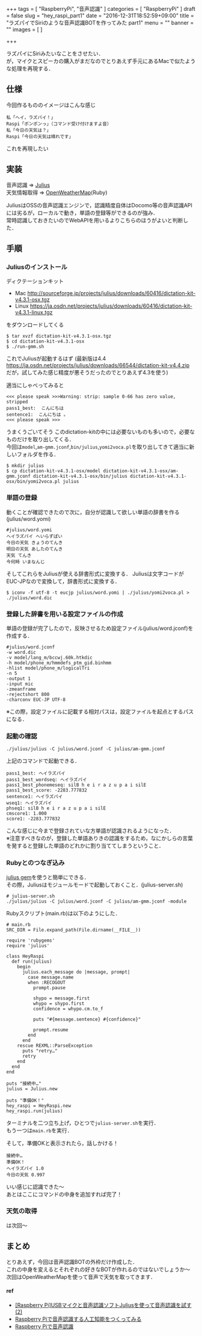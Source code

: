 +++
tags = [
"RaspberryPi",
"音声認識"
]
categories = [
"RaspberryPi"
]
draft = false
slug = "hey_raspi_part1"
date = "2016-12-31T18:52:59+09:00"
title = "ラズパイでSiriのような音声認識BOTを作ってみた part1"
menu = ""
banner = ""
images = [
]

+++

ラズパイにSiriみたいなことをさせたい．  
が，マイクとスピーカの購入がまだなのでとりあえず手元にあるMacで似たような処理を再現する．

## 仕様
今回作るもののイメージはこんな感じ  
```
私「ヘイ，ラズパイ！」
Raspi「ポンポンっ」（コマンド受け付けますよ音）
私「今日の天気は？」
Raspi「今日の天気は晴れです」
```
これを再現したい  

## 実装
音声認識 => [Julius](http://julius.osdn.jp/)  
天気情報取得 =>  [OpenWeatherMap](http://openweathermap.org/)(Ruby)

JuliusはOSSの音声認識エンジンで，認識精度自体はDocomo等の音声認識APIには劣るが，ローカルで動き，単語の登録等ができるのが強み．  
常時認識しておきたいのでWebAPIを用いるよりこちらのほうがよいと判断した．

## 手順
### Juliusのインストール
ディクテーションキット  
- Mac
http://sourceforge.jp/projects/julius/downloads/60416/dictation-kit-v4.3.1-osx.tgz
- Linux
https://ja.osdn.net/projects/julius/downloads/60416/dictation-kit-v4.3.1-linux.tgz  

をダウンロードしてくる

```
$ tar xvzf dictation-kit-v4.3.1-osx.tgz
$ cd dictation-kit-v4.3.1-osx
$ ./run-gmm.sh
```
これでJuliusが起動するはず
(最新版は4.4  https://ja.osdn.net/projects/julius/downloads/66544/dictation-kit-v4.4.zip だが，試してみた感じ精度が悪そうだったのでとりあえず4.3を使う)

適当にしゃべってみると
```
<<< please speak >>>Warning: strip: sample 0-66 has zero value, stripped
pass1_best:  こんにちは
sentence1:  こんにちは 。
<<< please speak >>>
```
うまくうごいてそう
このdictation-kitの中には必要ないものも多いので，必要なものだけを取り出してくる．  
今回は`model`,`am-gmm.jconf`,`bin/julius`,`yomi2voca.pl`を取り出してきて適当に新しいフォルダを作る．
```
$ mkdir julius
$ cp dictation-kit-v4.3.1-osx/model dictation-kit-v4.3.1-osx/am-gmm.jconf dictation-kit-v4.3.1-osx/bin/julius dictation-kit-v4.3.1-osx/bin/yomi2voca.pl julius
```

### 単語の登録
動くことが確認できたので次に，自分が認識して欲しい単語の辞書を作る(julius/word.yomi)
```
#julius/word.yomi
ヘイラズパイ へいらずぱい
今日の天気 きょうのてんき
明日の天気 あしたのてんき
天気 てんき
今何時 いまなんじ
```
そしてこれらをJuliusが使える辞書形式に変換する．
Juliusは文字コードがEUC-JPなので変換して，辞書形式に変換する．
```
$ iconv -f utf-8 -t eucjp julius/word.yomi | ./julius/yomi2voca.pl > ./julius/word.dic
```

### 登録した辞書を用いる設定ファイルの作成
単語の登録が完了したので，反映させるため設定ファイル(julius/word.jconf)を作成する．
```
#julius/word.jconf
-w word.dic
-v model/lang_m/bccwj.60k.htkdic
-h model/phone_m/hmmdefs_ptm_gid.binhmm
-hlist model/phone_m/logicalTri
-n 5
-output 1
-input mic
-zmeanframe
-rejectshort 800
-charconv EUC-JP UTF-8
```
※この際，設定ファイルに記載する相対パスは，設定ファイルを起点とするパスになる．

### 起動の確認
```
./julius/julius -C julius/word.jconf -C julius/am-gmm.jconf
```
上記のコマンドで起動できる．
```
pass1_best: ヘイラズパイ
pass1_best_wordseq: ヘイラズパイ
pass1_best_phonemeseq: silB h e i r a z u p a i silE
pass1_best_score: -2283.777832
sentence1: ヘイラズパイ
wseq1: ヘイラズパイ
phseq1: silB h e i r a z u p a i silE
cmscore1: 1.000
score1: -2283.777832
```
こんな感じに今まで登録されていな方単語が認識されるようになった．  
※注意すべきなのが，登録した単語ありきの認識をするため，なにかしらの言葉を発すると登録した単語のどれかに割り当ててしまうということ．

### Rubyとのつなぎ込み
[julius gem](https://github.com/hadzimme/julius)を使うと簡単にできる．  
その際，Juliusはモジュールモードで起動しておくこと．(julius-server.sh)  
```
# julius-server.sh
./julius/julius -C julius/word.jconf -C julius/am-gmm.jconf -module
```
Rubyスクリプト(main.rb)は以下のようにした．
```
# main.rb
SRC_DIR = File.expand_path(File.dirname(__FILE__))

require 'rubygems'
require 'julius'

class HeyRaspi
  def run(julius)
    begin
      julius.each_message do |message, prompt|
        case message.name
        when :RECOGOUT
          prompt.pause

          shypo = message.first
          whypo = shypo.first
          confidence = whypo.cm.to_f

          puts "#{message.sentence} #{confidence}"

          prompt.resume
        end
      end
    rescue REXML::ParseException
      puts "retry…"
      retry
    end
  end
end

puts "接続中…"
julius = Julius.new

puts "準備OK！"
hey_raspi = HeyRaspi.new
hey_raspi.run(julius)
```
ターミナルを二つ立ち上げ，ひとつで`julius-server.sh`を実行．  
もう一つは`main.rb`を実行．

そして，準備OKと表示されたら，話しかける！
```
接続中…
準備OK！
ヘイラズパイ 1.0
今日の天気 0.997
```
いい感じに認識できた〜  
あとはここにコマンドの中身を追加すれば完了！

### 天気の取得
は次回〜


## まとめ
とりあえず，今回は音声認識BOTの外枠だけ作成した．  
これの中身を変えるとそれぞれの好きなBOTが作れるのではないでしょうか〜  
次回はOpenWeatherMapを使って音声で天気を取ってきます．  


#### ref
- [[Raspberry Pi]USBマイクと音声認識ソフトJuliusを使って音声認識を試す(2)](http://blog.livedoor.jp/sce_info3-craft/archives/9242956.html)
- [Raspberry Piで音声認識する人工知能をつくってみる](https://iotnews.jp/archives/8094)
- [Raspberry Piで音声認識](http://qiita.com/t_oginogin/items/f0ba9d2eb622c05558f4)
